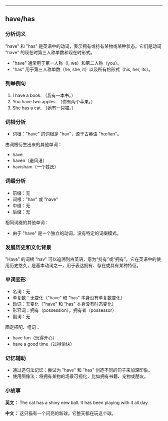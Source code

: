 
---------------
## have/has
### 分析词义
"have" 和 "has" 是英语中的动词，表示拥有或持有某物或某种状态。它们是动词 "have" 的现在时第三人称单数和现在时形式。

- "have" 通常用于第一人称（I, we）和第二人称（you）。
- "has" 用于第三人称单数（he, she, it）以及所有格形式（his, her, its）。

### 列举例句
1. I have a book. （我有一本书。）
2. You have two apples. （你有两个苹果。）
3. She has a cat. （她有一只猫。）

### 词根分析
- 词根："have" 的词根是 "hav"，源于古英语 "hæfian"。

由词根衍生出来的其他单词：
- have
- haven（避风港）
- havisham（一个姓氏）

### 词缀分析
- 前缀：无
- 词根："hav" 或 "have"
- 中缀：无
- 后缀：无

相同词缀的其他单词：
- 由于 "have" 是一个独立的动词，没有特定的词缀模式。

### 发展历史和文化背景
"Have" 的词根 "hav" 可以追溯到古英语，意为“持有”或“拥有”。它在英语中的使用历史悠久，是基本动词之一，用于表达拥有、存在或具有某种特征。

### 单词变形
- 名词：无
- 单复数：无变化（"have" 和 "has" 本身没有单复数变化）
- 动词：无变化（"have" 和 "has" 本身没有时态变化）
- 形容词：拥有（possession），拥有者（possessor）
- 副词：无

固定搭配、组词：
- have fun（玩得开心）
- have a good time（过得愉快）

### 记忆辅助
- 通过造句法记忆：尝试为 "have" 和 "has" 创造不同的句子来加深印象。
- 使用图像法：将拥有某物的场景可视化，比如拥有书籍、宠物或朋友。

### 小故事
**英文：**
The cat has a shiny new ball. It has been playing with it all day.

**中文：**
这只猫有一个闪亮的新球。它整天都在玩这个球。

